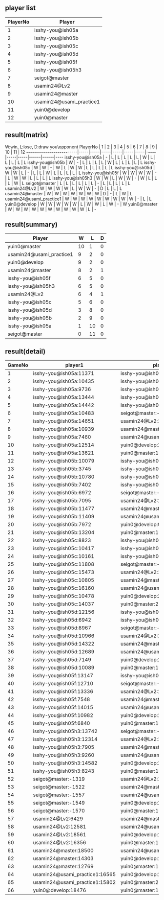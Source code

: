 ## player list
PlayerNo  |  Player
----------|--------------------------
1         |  isshy-you@ish05a
2         |  isshy-you@ish05b
3         |  isshy-you@ish05c
4         |  isshy-you@ish05d
5         |  isshy-you@ish05f
6         |  isshy-you@ish05h3
7         |  seigot@master
8         |  usamin24@Lv2
9         |  usamin24@master
10        |  usamin24@usami_practice1
11        |  yuin0@develop
12        |  yuin0@master
## result(matrix)
W:win, L:lose, D:draw
you\opponent PlayerNo     |  1  |  2  |  3  |  4  |  5  |  6  |  7  |  8  |  9  |  10  |  11  |  12
--------------------------|-----|-----|-----|-----|-----|-----|-----|-----|-----|------|------|----
isshy-you@ish05a          |  -  |  L  |  L  |  L  |  L  |  L  |  W  |  L  |  L  |  L   |  L   |  L
isshy-you@ish05b          |  W  |  -  |  L  |  L  |  L  |  L  |  W  |  L  |  L  |  L   |  L   |  L
isshy-you@ish05c          |  W  |  W  |  -  |  W  |  L  |  W  |  W  |  L  |  L  |  L   |  L   |  L
isshy-you@ish05d          |  W  |  W  |  L  |  -  |  L  |  L  |  W  |  L  |  L  |  L   |  L   |  L
isshy-you@ish05f          |  W  |  W  |  W  |  W  |  -  |  L  |  W  |  W  |  L  |  L   |  L   |  L
isshy-you@ish05h3         |  W  |  W  |  L  |  W  |  W  |  -  |  W  |  L  |  L  |  L   |  W   |  L
seigot@master             |  L  |  L  |  L  |  L  |  L  |  L  |  -  |  L  |  L  |  L   |  L   |  L
usamin24@Lv2              |  W  |  W  |  W  |  W  |  L  |  W  |  W  |  -  |  D  |  L   |  L   |  L
usamin24@master           |  W  |  W  |  W  |  W  |  W  |  W  |  W  |  D  |  -  |  L   |  W   |  L
usamin24@usami_practice1  |  W  |  W  |  W  |  W  |  W  |  W  |  W  |  W  |  W  |  -   |  L   |  L
yuin0@develop             |  W  |  W  |  W  |  W  |  W  |  L  |  W  |  W  |  L  |  W   |  -   |  W
yuin0@master              |  W  |  W  |  W  |  W  |  W  |  W  |  W  |  W  |  W  |  W   |  L   |  -
## result(summary)
Player                    |  W   |  L   |  D
--------------------------|------|------|---
yuin0@master              |  10  |  1   |  0
usamin24@usami_practice1  |  9   |  2   |  0
yuin0@develop             |  9   |  2   |  0
usamin24@master           |  8   |  2   |  1
isshy-you@ish05f          |  6   |  5   |  0
isshy-you@ish05h3         |  6   |  5   |  0
usamin24@Lv2              |  6   |  4   |  1
isshy-you@ish05c          |  5   |  6   |  0
isshy-you@ish05d          |  3   |  8   |  0
isshy-you@ish05b          |  2   |  9   |  0
isshy-you@ish05a          |  1   |  10  |  0
seigot@master             |  0   |  11  |  0
## result(detail)
GameNo  |  player1                         |  player2
--------|----------------------------------|--------------------------------
1       |  isshy-you@ish05a:11371          |  isshy-you@ish05b:11811
2       |  isshy-you@ish05a:10435          |  isshy-you@ish05c:10984
3       |  isshy-you@ish05a:9736           |  isshy-you@ish05d:10636
4       |  isshy-you@ish05a:13444          |  isshy-you@ish05f:14373
5       |  isshy-you@ish05a:14442          |  isshy-you@ish05h3:16567
6       |  isshy-you@ish05a:10483          |  seigot@master:-1493
7       |  isshy-you@ish05a:14651          |  usamin24@Lv2:17240
8       |  isshy-you@ish05a:10939          |  usamin24@master:17755
9       |  isshy-you@ish05a:7460           |  usamin24@usami_practice1:19544
10      |  isshy-you@ish05a:12514          |  yuin0@develop:16008
11      |  isshy-you@ish05a:13621          |  yuin0@master:18408
12      |  isshy-you@ish05b:10079          |  isshy-you@ish05c:14708
13      |  isshy-you@ish05b:3745           |  isshy-you@ish05d:16913
14      |  isshy-you@ish05b:10780          |  isshy-you@ish05f:12395
15      |  isshy-you@ish05b:7402           |  isshy-you@ish05h3:11669
16      |  isshy-you@ish05b:6972           |  seigot@master:-1552
17      |  isshy-you@ish05b:7095           |  usamin24@Lv2:16743
18      |  isshy-you@ish05b:11477          |  usamin24@master:16024
19      |  isshy-you@ish05b:11409          |  usamin24@usami_practice1:18055
20      |  isshy-you@ish05b:7972           |  yuin0@develop:9464
21      |  isshy-you@ish05b:13204          |  yuin0@master:19136
22      |  isshy-you@ish05c:8823           |  isshy-you@ish05d:8814
23      |  isshy-you@ish05c:10417          |  isshy-you@ish05f:15211
24      |  isshy-you@ish05c:10161          |  isshy-you@ish05h3:9941
25      |  isshy-you@ish05c:11808          |  seigot@master:-1877
26      |  isshy-you@ish05c:15473          |  usamin24@Lv2:17490
27      |  isshy-you@ish05c:10805          |  usamin24@master:13303
28      |  isshy-you@ish05c:16160          |  usamin24@usami_practice1:18994
29      |  isshy-you@ish05c:10478          |  yuin0@develop:22004
30      |  isshy-you@ish05c:14037          |  yuin0@master:21906
31      |  isshy-you@ish05d:12156          |  isshy-you@ish05f:13465
32      |  isshy-you@ish05d:6942           |  isshy-you@ish05h3:16372
33      |  isshy-you@ish05d:8967           |  seigot@master:-1599
34      |  isshy-you@ish05d:10966          |  usamin24@Lv2:16474
35      |  isshy-you@ish05d:14322          |  usamin24@master:16538
36      |  isshy-you@ish05d:12689          |  usamin24@usami_practice1:14623
37      |  isshy-you@ish05d:7149           |  yuin0@develop:13945
38      |  isshy-you@ish05d:10089          |  yuin0@master:17067
39      |  isshy-you@ish05f:13147          |  isshy-you@ish05h3:14832
40      |  isshy-you@ish05f:12710          |  seigot@master:-1986
41      |  isshy-you@ish05f:13336          |  usamin24@Lv2:13289
42      |  isshy-you@ish05f:7548           |  usamin24@master:12780
43      |  isshy-you@ish05f:14015          |  usamin24@usami_practice1:19187
44      |  isshy-you@ish05f:10982          |  yuin0@develop:18130
45      |  isshy-you@ish05f:6840           |  yuin0@master:16550
46      |  isshy-you@ish05h3:13742         |  seigot@master:-1488
47      |  isshy-you@ish05h3:12314         |  usamin24@Lv2:13435
48      |  isshy-you@ish05h3:7905          |  usamin24@master:14638
49      |  isshy-you@ish05h3:9260          |  usamin24@usami_practice1:15981
50      |  isshy-you@ish05h3:14582         |  yuin0@develop:13265
51      |  isshy-you@ish05h3:8243          |  yuin0@master:18768
52      |  seigot@master:-1319             |  usamin24@Lv2:14699
53      |  seigot@master:-1522             |  usamin24@master:11237
54      |  seigot@master:-1557             |  usamin24@usami_practice1:12506
55      |  seigot@master:-1549             |  yuin0@develop:17011
56      |  seigot@master:-1570             |  yuin0@master:19026
57      |  usamin24@Lv2:6429               |  usamin24@master:6429
58      |  usamin24@Lv2:12581              |  usamin24@usami_practice1:14914
59      |  usamin24@Lv2:18561              |  yuin0@develop:18734
60      |  usamin24@Lv2:16356              |  yuin0@master:17921
61      |  usamin24@master:18500           |  usamin24@usami_practice1:19941
62      |  usamin24@master:14303           |  yuin0@develop:12938
63      |  usamin24@master:12769           |  yuin0@master:15070
64      |  usamin24@usami_practice1:16565  |  yuin0@develop:18133
65      |  usamin24@usami_practice1:15802  |  yuin0@master:21442
66      |  yuin0@develop:18476             |  yuin0@master:17524
